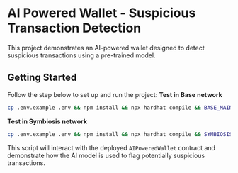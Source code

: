 # AI Powered Wallet - Suspicious Transaction Detection

This project demonstrates an AI-powered wallet designed to detect suspicious transactions using a pre-trained model.

## Getting Started

Follow the step below to set up and run the project:
**Test in Base  network**

```bash
cp .env.example .env && npm install && npx hardhat compile && BASE_MAINNET_RPC_URL=<BASE_MAINNET_RPC_URL> BASE_MAINNET_PRIVATE_KEY=<PRIVATE_KEY>  BASE_MAINNET_RECEIVER_ADDRESS=<RECEIVER_ADDRESS> BASE_MAINNET_TRANSFERRED_AMOUNT=<AMOUNT_IN_WEI> npm run suspiciousTransaction:base_mainnet
```

**Test in Symbiosis network**
```bash
cp .env.example .env && npm install && npx hardhat compile && SYMBIOSIS_MAINNET_RPC_URL=<SYMBIOSIS_MAINNET_RPC_URL> SYMBIOSIS_MAINNET_PRIVATE_KEY=<PRIVATE_KEY>  SYMBIOSIS_MAINNET_RECEIVER_ADDRESS=<RECEIVER_ADDRESS> SYMBIOSIS_MAINNET_TRANSFERRED_AMOUNT=<AMOUNT_IN_WEI>  npm run suspiciousTransaction:symbiosis_mainnet
```

This script will interact with the deployed `AIPoweredWallet` contract and demonstrate how the AI model is used to flag potentially suspicious transactions.
